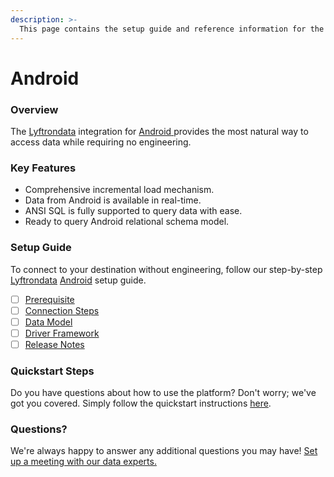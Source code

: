 ```yaml
---
description: >-
  This page contains the setup guide and reference information for the Android source connector.
---
```


# Android

### Overview

The [Lyftrondata](https://www.lyftrondata.com/) integration for [Android](https://www.lyftrondata.com/integration/android/)[ ](https://www.lyftrondata.com/integration/android/)provides the most natural way to access data while requiring no engineering.

### Key Features

* Comprehensive incremental load mechanism.
* Data from Android is available in real-time.&#x20;
* ANSI SQL is fully supported to query data with ease.
* Ready to query Android relational schema model.

### Setup Guide

To connect to your destination without engineering, follow our step-by-step [Lyftrondata](https://www.lyftrondata.com/)  [Android](https://www.lyftrondata.com/integration/android/) setup guide.

* [ ] [Prerequisite](../../sales-analytics/android/prerequisite.md)
* [ ] [Connection Steps](../../sales-analytics/android/connection-steps.md)
* [ ] [Data Model](../../sales-analytics/android/data-model/)
* [ ] [Driver Framework](../../sales-analytics/android/driver-framework/)
* [ ] [Release Notes](../../sales-analytics/android/release-notes.md)

### Quickstart Steps

Do you have questions about how to use the platform? Don't worry; we've got you covered. Simply follow the quickstart instructions [here](../../../quickstart-steps.md).

### Questions? <a href="#questions" id="questions"></a>

We're always happy to answer any additional questions you may have! [Set up a meeting with our data experts.](https://www.lyftrondata.com/book-a-meeting/)

